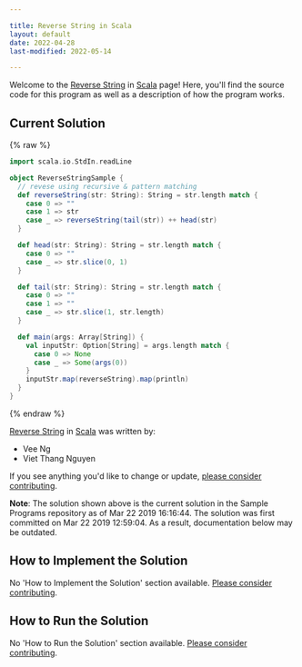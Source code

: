 ```yaml
---

title: Reverse String in Scala
layout: default
date: 2022-04-28
last-modified: 2022-05-14

---
```


Welcome to the [Reverse String](https://sampleprograms.io/projects/reverse-string) in [Scala](https://sampleprograms.io/languages/scala) page! Here, you'll find the source code for this program as well as a description of how the program works.

## Current Solution

{% raw %}

```scala
import scala.io.StdIn.readLine

object ReverseStringSample {
  // revese using recursive & pattern matching
  def reverseString(str: String): String = str.length match {
    case 0 => ""
    case 1 => str
    case _ => reverseString(tail(str)) ++ head(str)
  }

  def head(str: String): String = str.length match {
    case 0 => ""
    case _ => str.slice(0, 1)
  }

  def tail(str: String): String = str.length match {
    case 0 => ""
    case 1 => ""
    case _ => str.slice(1, str.length)
  }

  def main(args: Array[String]) {
    val inputStr: Option[String] = args.length match {
      case 0 => None
      case _ => Some(args(0))
    }
    inputStr.map(reverseString).map(println)
  }
}
```

{% endraw %}

[Reverse String](https://sampleprograms.io/projects/reverse-string) in [Scala](https://sampleprograms.io/languages/scala) was written by:

- Vee Ng
- Viet Thang Nguyen

If you see anything you'd like to change or update, [please consider contributing](https://github.com/TheRenegadeCoder/sample-programs).

**Note**: The solution shown above is the current solution in the Sample Programs repository as of Mar 22 2019 16:16:44. The solution was first committed on Mar 22 2019 12:59:04. As a result, documentation below may be outdated.

## How to Implement the Solution

No 'How to Implement the Solution' section available. [Please consider contributing](https://github.com/TheRenegadeCoder/sample-programs-website).

## How to Run the Solution

No 'How to Run the Solution' section available. [Please consider contributing](https://github.com/TheRenegadeCoder/sample-programs-website).